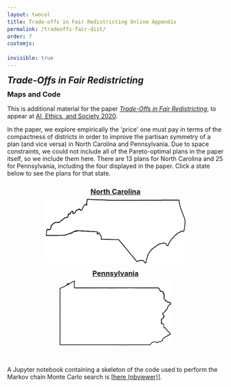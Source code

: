 ```yaml
---
layout: twocol
title: Trade-offs in Fair Redistricting Online Appendix
permalink: /tradeoffs-fair-dist/
order: 7
customjs: 

invisible: true
---
```



<style>

</style>



<h2 style="margin-bottom: 7px; margin-top:10px" ><i>Trade-Offs in Fair Redistricting</i></h2>
<h3 style="margin-bottom: 15px; margin-top:10px; " >Maps and Code</h3>


This is additional material for the paper [*Trade-Offs in Fair Redistricting*](../assets/papers/tradeoffs-fair-redist.pdf), to appear at [AI, Ethics, and Society 2020](https://aies-conference.com).   


In the paper, we explore empirically the 'price' one must pay in terms of the compactness of districts in order to improve the partisan 
symmetry of a plan (and vice versa) in North Carolina and Pennsylvania.  Due to space constraints, we could not include all 
of the Pareto-optimal plans in the paper itself, so we include them here.  There are 13 plans for North Carolina and 25 
for Pennsylvania, including the four displayed in the paper.  Click a state below to see the plans for that state.

<div style="text-align: center">
<div style="display: inline-block; text-align: center; width:325px">
<a href="nc-maps"> 
    <h3 style="margin-bottom: 7px; margin-top:10px; " >North Carolina</h3>
    <img border="0" alt="North Carolina" src="/assets/images/nc_outline.png" height="150">
</a>
</div>


<div style="display: inline-block; text-align: center; width:325px">
<a href="pa-maps">
    <h3 style="margin-bottom: 7px; margin-top:10px; " >Pennsylvania</h3>
    <img border="0" alt="Pennsylvania" src="/assets/images/pa_outline.png" height="150">
</a>
</div>

</div>  
  

&nbsp;    

  
A Jupyter notebook containing a skeleton of the code used to perform the Markov chain Monte Carlo search is [[here (nbviewer)]](https://nbviewer.jupyter.org/github/zschutzman/zschutzman.github.io/blob/master/tradeoffs-fair-dist/tradeoffs-skeleton.ipynb).





